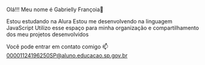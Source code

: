 Olá!!!
Meu nome é Gabrielly Françoia💙

Estou estudando na Alura
Estou me desenvolvendo na linguagem JavaScript
Utilizo esse espaço para minha organização e compartilhamento dos meu projetos desenvolvidos

Você pode entrar em contato comigo 📫
00001124196250SP@aluno.educacao.sp.gov.br

